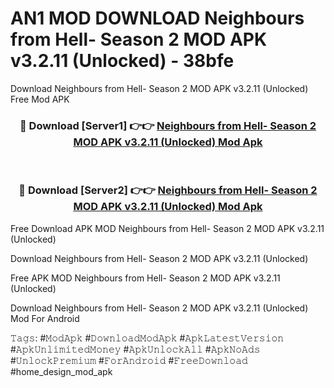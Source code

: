 # AN1 MOD DOWNLOAD Neighbours from Hell- Season 2 MOD APK v3.2.11 (Unlocked) - 38bfe
Download Neighbours from Hell- Season 2 MOD APK v3.2.11 (Unlocked) Free Mod APK

<div align="center">
<h3>🔴 Download [Server1] 👉👉 <a href="https://apk-comot.site?title=Neighbours_from_Hell-_Season_2_MOD_APK_v3.2.11_(Unlocked)">Neighbours from Hell- Season 2 MOD APK v3.2.11 (Unlocked) Mod Apk</a></h3><br>

<h3>🔴 Download [Server2] 👉👉 <a href="https://apk-comot.site?title=Neighbours_from_Hell-_Season_2_MOD_APK_v3.2.11_(Unlocked)">Neighbours from Hell- Season 2 MOD APK v3.2.11 (Unlocked) Mod Apk</a></h3>
</div>


Free Download APK MOD Neighbours from Hell- Season 2 MOD APK v3.2.11 (Unlocked)

Download Neighbours from Hell- Season 2 MOD APK v3.2.11 (Unlocked) 

Free APK MOD Neighbours from Hell- Season 2 MOD APK v3.2.11 (Unlocked) 

Download Neighbours from Hell- Season 2 MOD APK v3.2.11 (Unlocked) Mod For Android

𝚃𝚊𝚐𝚜: #𝙼𝚘𝚍𝙰𝚙𝚔 #𝙳𝚘𝚠𝚗𝚕𝚘𝚊𝚍𝙼𝚘𝚍𝙰𝚙𝚔 #𝙰𝚙𝚔𝙻𝚊𝚝𝚎𝚜𝚝𝚅𝚎𝚛𝚜𝚒𝚘𝚗 #𝙰𝚙𝚔𝚄𝚗𝚕𝚒𝚖𝚒𝚝𝚎𝚍𝙼𝚘𝚗𝚎𝚢 #𝙰𝚙𝚔𝚄𝚗𝚕𝚘𝚌𝚔𝙰𝚕𝚕 #𝙰𝚙𝚔𝙽𝚘𝙰𝚍𝚜 #𝚄𝚗𝚕𝚘𝚌𝚔𝙿𝚛𝚎𝚖𝚒𝚞𝚖 #𝙵𝚘𝚛𝙰𝚗𝚍𝚛𝚘𝚒𝚍 #𝙵𝚛𝚎𝚎𝙳𝚘𝚠𝚗𝚕𝚘𝚊𝚍 #home_design_mod_apk